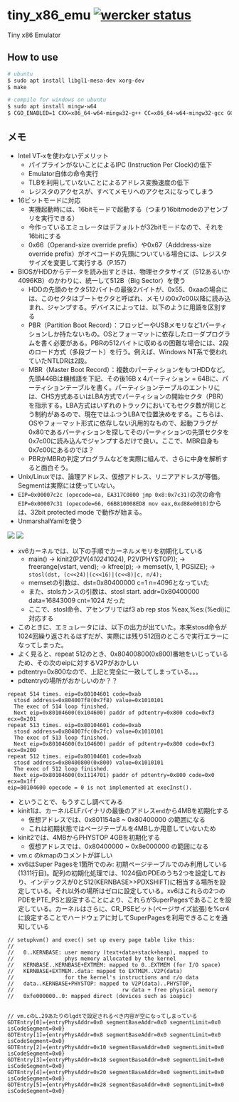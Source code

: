 # tiny_x86_emu [![wercker status](https://app.wercker.com/status/7ac504b68746c744dd7dc4b5e52e4735/s/master "wercker status")](https://app.wercker.com/project/byKey/7ac504b68746c744dd7dc4b5e52e4735)

Tiny x86 Emulator

## How to use

```bash
# ubuntu
$ sudo apt install libgl1-mesa-dev xorg-dev
$ make

# compile for windows on ubuntu
$ sudo apt install mingw-w64
$ CGO_ENABLED=1 CXX=x86_64-w64-mingw32-g++ CC=x86_64-w64-mingw32-gcc GOOS=windows GOARCH=amd64 go build
```


## メモ

- Intel VT-xを使わないデメリット
  - パイプラインがないことによるIPC (Instruction Per Clock)の低下
  - Emulator自体の命令実行
  - TLBを利用していないことによるアドレス変換速度の低下
  - レジスタのアクセスが、すべてメモリへのアクセスになってしまう
- 16ビットモードに対応
  - 実機起動時には、16bitモードで起動する（つまり16bitmodeのアセンブリを実行できる）
  - 今作っているエミュレータはデフォルトが32bitモードなので、それを16bitにする
  - 0x66（Operand-size override prefix）や0x67（Adddress-size override prefix）がオペコードの先頭についている場合には、レジスタサイズを変更して実行する（P.157）
- BIOSがHDDからデータを読み出すときは、物理セクタサイズ（512あるいか4096KB）のかわりに、統一して512B（Big Sector）を使う
  - HDDの先頭のセクタ512バイトの最後2バイトが、0x55、0xaaの場合には、このセクタはブートセクタと呼ばれ、メモリの0x7c00以降に読み込まれ、ジャンプする。デバイスによっては、以下のように用語を区別する
  - PBR（Partition Boot Record）：フロッピーやUSBメモリなど1パーティションしか持たないもの。OSとフォーマットに依存したローダプログラムを書く必要がある。PBRの512バイトに収めるの困難な場合には、2段のロード方式（多段ブート）を行う。例えば、Windows NT系で使われていたNTLDRは2段。
  - MBR（Master Boot Record）：複数のパーティションをもつHDDなど。先頭446Bは機械語を下記、その後16B x 4パーティション = 64Bに、パーティションテーブルを書く。パーティションテーブルのエントリには、CHS方式あるいはLBA方式でパーティションの開始セクタ（PBR）を指示する。LBA方式はいずれのトラックにおいてもセクタ数が同じとう制約があるので、現在ではふつうLBAで位置決めをする。こちらは、OSやフォーマット形式に依存しない汎用的なもので、起動フラグが0x80であるパーティションを探してそのパーティションの先頭セクタを0x7c00に読み込んでジャンプするだけで良い。ここで、MBR自身も0x7c00にあるのでは？
  - PBRかMBRの判定プログラムなどを実際に組んで、さらに中身を解析すると面白そう。
- Unix/Linuxでは、論理アドレス、仮想アドレス、リニアアドレスが等価。Segmentは実際には使っていない。
- `EIP=0x00007c2c (opecode=ea, EA317C0800 jmp 0x8:0x7c31)`の次の命令`EIP=0x00007c31 (opecode=66, 66B810008ED8 mov eax,0xd88e0010)`からは、32bit protected mode で動作が始まる。
- UnmarshalYamlを使う

![](https://image.slidesharecdn.com/linuxintroduction-130907015640-/95/linux-introduction-29-638.jpg)
![](http://slideplayer.com/slide/4865857/15/images/29/32bit+Mode:+4MB+Page+Mapping.jpg)


- xv6カーネルでは、以下の手順でカーネルメモリを初期化している
  - main() -> kinit2(P2V(4*1024*1024), P2V(PHYSTOP)); -> freerange(vstart, vend); -> kfree(p); -> memset(v, 1, PGSIZE); -> `stosl(dst, (c<<24)|(c<<16)|(c<<8)|c, n/4);`
  - memsetの引数は、dst=0x80400000 c=1 n=4096となっていた
  - また、stolsカンスの引数は、stosl start. addr=0x80400000 data=16843009 cnt=1024 だった
  - ここで、stosl命令、アセンブリではf3 ab rep stos %eax,%es:(%edi)に対応する
- このときに、エミュレータには、以下の出力が出ていた。本来stosd命令が1024回繰り返されるはずだが、実際には残り512回のところで実行エラーになってしまった。
- よく見ると、repeat 512のとき、0x80400800(0x800)番地をいじっているため、その次のeipに対するV2Pがおかしい
- pdtentry=0x800なので、上記と完全に一致してしまっている。。。
- pdtentryの場所がおかしいのか？？

```text 
repeat 514 times. eip=0x80104601 code=0xab
  stosd address=0x804007f8(0x7f8) value=0x1010101
  The exec of 514 loop finished.
  Next eip=0x80104600(0x104600) paddr of pdtentry=0x800 code=0xf3 ecx=0x201
repeat 513 times. eip=0x80104601 code=0xab
  stosd address=0x804007fc(0x7fc) value=0x1010101
  The exec of 513 loop finished.
  Next eip=0x80104600(0x104600) paddr of pdtentry=0x800 code=0xf3 ecx=0x200
repeat 512 times. eip=0x80104601 code=0xab
  stosd address=0x80400800(0x800) value=0x1010101
  The exec of 512 loop finished.
  Next eip=0x80104600(0x1114701) paddr of pdtentry=0x800 code=0x0 ecx=0x1ff
eip=80104600 opecode = 0 is not implemented at execInst().
```

- ということで、もうすこし調べてみる
- kinit1は、カーネルELFバイナリの最後のアドレス`end`から4MBを初期化する
  - 仮想アドレスでは、0x801154a8 ~ 0x80400000 の範囲になる
  - これは初期状態ではページテーブルを4MBしか用意していないため
- kinit2では、4MBからPHYSTOP 4GBを初期化する
  - 仮想アドレスでは、0x80400000 ~ 0x8e000000 の範囲になる
- vm.c のkmapのコメントが詳しい
- xv6はSuper Pagesを1箇所でのみ: 初期ページテーブルでのみ利用している(1311行目)。配列の初期化処理では、1024個のPDEのうち2つを設定しており、インデックスが0と512(KERNBASE>>PDXSHIFT)に相当する場所を設定している。それ以外の場所はゼロに設定している。xv6はこれらの2つのPDEをPTE_PSと設定することにより、これらがSuperPagesであることを設定している。カーネルはさらに、CR_PSEビット(ページサイズ拡張)を%cr4に設定することでハードウェアに対してSuperPagesを利用できることを通知している

```
// setupkvm() and exec() set up every page table like this:
//
//   0..KERNBASE: user memory (text+data+stack+heap), mapped to
//                phys memory allocated by the kernel
//   KERNBASE..KERNBASE+EXTMEM: mapped to 0..EXTMEM (for I/O space)
//   KERNBASE+EXTMEM..data: mapped to EXTMEM..V2P(data)
//                for the kernel's instructions and r/o data
//   data..KERNBASE+PHYSTOP: mapped to V2P(data)..PHYSTOP,
//                                  rw data + free physical memory
//   0xfe000000..0: mapped direct (devices such as ioapic)


// vm.cのL.29あたりのlgdtで設定されるべき内容が空になってしまっている
GDTEntry[0]={entryPhysAddr=0x0 segmentBaseAddr=0x0 segmentLimit=0x0 isCodeSegment=0x0}
GDTEntry[1]={entryPhysAddr=0x8 segmentBaseAddr=0x0 segmentLimit=0x0 isCodeSegment=0x0}
GDTEntry[2]={entryPhysAddr=0x10 segmentBaseAddr=0x0 segmentLimit=0x0 isCodeSegment=0x0}
GDTEntry[3]={entryPhysAddr=0x18 segmentBaseAddr=0x0 segmentLimit=0x0 isCodeSegment=0x0}
GDTEntry[4]={entryPhysAddr=0x20 segmentBaseAddr=0x0 segmentLimit=0x0 isCodeSegment=0x0}
GDTEntry[5]={entryPhysAddr=0x28 segmentBaseAddr=0x0 segmentLimit=0x0 isCodeSegment=0x0}

```
